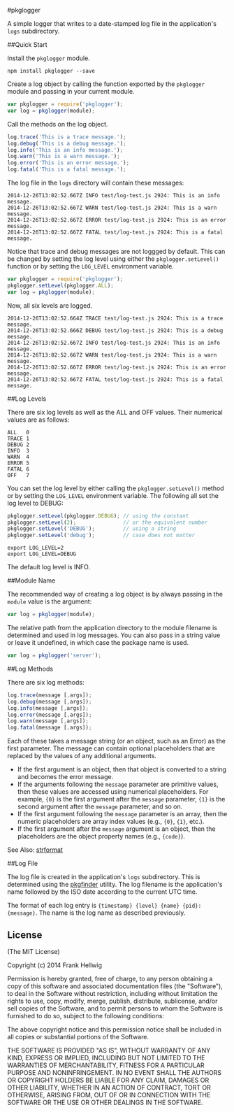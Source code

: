 #pkglogger

A simple logger that writes to a date-stamped log file in the application's `logs` subdirectory.

##Quick Start

Install the `pkglogger` module.

```no-highlight
npm install pkglogger --save
```

Create a log object by calling the function exported by the `pkglogger` module and passing in your current module.

```javascript
var pkglogger = require('pkglogger');
var log = pkglogger(module);
```

Call the methods on the log object.

```javascript
log.trace('This is a trace message.');
log.debug('This is a debug message.');
log.info('This is an info message.');
log.warn('This is a warn message.');
log.error('This is an error message.');
log.fatal('This is a fatal message.');
```

The log file in the `logs` directory will contain these messages:

```no-highlight
2014-12-26T13:02:52.667Z INFO test/log-test.js 2924: This is an info message.
2014-12-26T13:02:52.667Z WARN test/log-test.js 2924: This is a warn message.
2014-12-26T13:02:52.667Z ERROR test/log-test.js 2924: This is an error message.
2014-12-26T13:02:52.667Z FATAL test/log-test.js 2924: This is a fatal message.
```

Notice that trace and debug messages are not loggged by default. This can be
changed by setting the log level using either the `pkglogger.setLevel()`
function or by setting the `LOG_LEVEL` environment variable.

```javascript
var pkglogger = require('pkglogger');
pkglogger.setLevel(pkglogger.ALL);
var log = pkglogger(module);
```

Now, all six levels are logged.

```no-highlight
2014-12-26T13:02:52.664Z TRACE test/log-test.js 2924: This is a trace message.
2014-12-26T13:02:52.666Z DEBUG test/log-test.js 2924: This is a debug message.
2014-12-26T13:02:52.667Z INFO test/log-test.js 2924: This is an info message.
2014-12-26T13:02:52.667Z WARN test/log-test.js 2924: This is a warn message.
2014-12-26T13:02:52.667Z ERROR test/log-test.js 2924: This is an error message.
2014-12-26T13:02:52.667Z FATAL test/log-test.js 2924: This is a fatal message.
```

##Log Levels

There are six log levels as well as the ALL and OFF values.
Their numerical values are as follows:

```no-highlight
ALL   0
TRACE 1
DEBUG 2
INFO  3
WARN  4
ERROR 5
FATAL 6
OFF   7
```

You can set the log level by either calling the `pkglogger.setLevel()` method
or by setting the `LOG_LEVEL` environment variable. The following all set the
log level to DEBUG:

```javascript
pkglogger.setLevel(pkglogger.DEBUG); // using the constant
pkglogger.setLevel(2);               // or the equivalent number
pkglogger.setLevel('DEBUG');         // using a string
pkglogger.setLevel('debug');         // case does not matter
```
```no-highlight
export LOG_LEVEL=2
export LOG_LEVEL=DEBUG
```

The default log level is INFO.

##Module Name

The recommended way of creating a log object is by always passing in the `module` value is the argument:

```javascript
var log = pkglogger(module);
```

The relative path from the application directory to the module filename is
determined and used in log messages. You can also pass in a string value or
leave it undefined, in which case the package name is used.

```javascript
var log = pkglogger('server');
```

##Log Methods

There are six log methods:

```javascript
log.trace(message [,args]);
log.debug(message [,args]);
log.info(message [,args]);
log.error(message [,args]);
log.warn(message [,args]);
log.fatal(message [,args]);
```

Each of these takes a message string (or an object, such as an Error) as the
first parameter. The message can contain optional placeholders that are
replaced by the values of any additional arguments.

- If the first argument is an object, then that object is converted to a string and becomes the error message.
- If the arguments following the `message` parameter are primitive values, then these values are accessed using numerical placeholders. For example, `{0}` is the first argument after the `message` parameter, `{1}` is the second argument after the `message` parameter, and so on.
- If the first argument following the `message` parameter is an array, then the numeric placeholders are array index values (e.g., `{0}`, `{1}`, etc.).
- If the first argument after the `message` argument is an object, then the placeholders are the object property names (e.g., `{code}`).

See Also: [strformat](https://github.com/fhellwig/strformat)

##Log File

The log file is created in the application's `logs` subdirectory. This is
determined using the [pkgfinder](https://github.com/fhellwig/pkgfinder)
utility. The log filename is the application's name followed by the ISO date
according to the current UTC time.

The format of each log entry is `{timestamp} {level} {name} {pid}: {message}`.
The name is the log name as described previously.

## License

(The MIT License)

Copyright (c) 2014 Frank Hellwig

Permission is hereby granted, free of charge, to any person obtaining a copy of this software and associated documentation files (the "Software"), to deal in the Software without restriction, including without limitation the rights to use, copy, modify, merge, publish, distribute, sublicense, and/or sell copies of the Software, and to permit persons to whom the Software is furnished to do so, subject to the following conditions:

The above copyright notice and this permission notice shall be included in all copies or substantial portions of the Software.

THE SOFTWARE IS PROVIDED "AS IS", WITHOUT WARRANTY OF ANY KIND, EXPRESS OR IMPLIED, INCLUDING BUT NOT LIMITED TO THE WARRANTIES OF MERCHANTABILITY, FITNESS FOR A PARTICULAR PURPOSE AND NONINFRINGEMENT. IN NO EVENT SHALL THE AUTHORS OR COPYRIGHT HOLDERS BE LIABLE FOR ANY CLAIM, DAMAGES OR OTHER LIABILITY, WHETHER IN AN ACTION OF CONTRACT, TORT OR OTHERWISE, ARISING FROM, OUT OF OR IN CONNECTION WITH THE SOFTWARE OR THE USE OR OTHER DEALINGS IN THE SOFTWARE.

